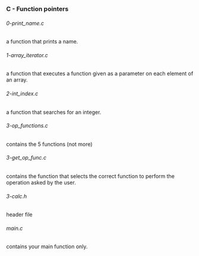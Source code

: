 ### C - Function pointers

###### 0-print_name.c
a function that prints a name.

###### 1-array_iterator.c
a function that executes a function given as a parameter on each element of an array.

###### 2-int_index.c
 a function that searches for an integer.

###### 3-op_functions.c
 contains the 5 functions (not more)

###### 3-get_op_func.c
contains the function that selects the correct function to perform the operation
 asked by the user.

###### 3-calc.h
header file

###### main.c
contains your main function only.